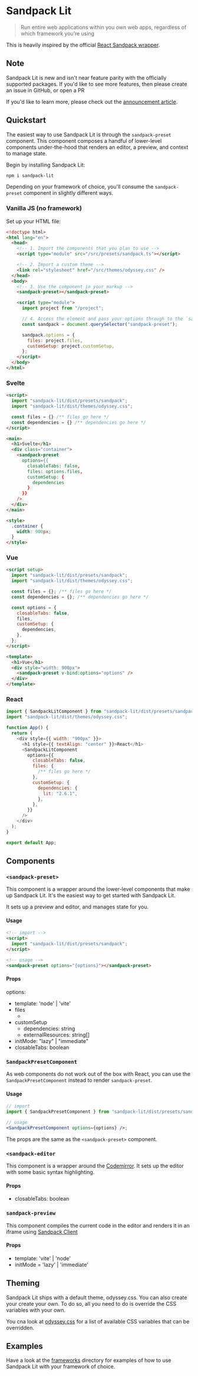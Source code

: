 # Sandpack Lit

> Run entire web applications within you own web apps, regardless of which framework you’re using

This is heavily inspired by the official [React Sandpack wrapper](https://github.com/codesandbox/sandpack/tree/main/sandpack-react).

## Note

Sandpack Lit is new and isn't near feature parity with the officially supported packages. If you'd like to see more features, then please create an issue in GitHub, or open a PR

If you'd like to learn more, please check out the [announcement article](https://component-odyssey.com/articles/00-sandpack-lit-universal).

## Quickstart

The easiest way to use Sandpack Lit is through the `sandpack-preset` component. This component composes a handful of lower-level components under-the-hood that renders an editor, a preview, and context to manage state.

Begin by installing Sandpack Lit:

```bash
npm i sandpack-lit
```

Depending on your framework of choice, you'll consume the `sandpack-preset` component in slightly different ways.

### Vanilla JS (no framework)

Set up your HTML file:

```html
<!doctype html>
<html lang="en">
  <head>
    <!-- 1. Import the components that you plan to use -->
    <script type="module" src="/src/presets/sandpack.ts"></script>

    <!-- 2. Import a custom theme -->
    <link rel="stylesheet" href="/src/themes/odyssey.css" />
  </head>
  <body>
    <!-- 3. Use the component in your markup -->
    <sandpack-preset></sandpack-preset>

    <script type="module">
      import project from "/project";

      // 4. Access the element and pass your options through to the `sandpack.options` property
      const sandpack = document.querySelector("sandpack-preset");

      sandpack.options = {
        files: project.files,
        customSetup: project.customSetup,
      };
    </script>
  </body>
</html>
```

### Svelte

```html
<script>
  import "sandpack-lit/dist/presets/sandpack";
  import "sandpack-lit/dist/themes/odyssey.css";

  const files = {} /** files go here */
  const dependencies = {} /** dependencies go here */
</script>

<main>
  <h1>Svelte</h1>
  <div class="container">
    <sandpack-preset
      options={{
        closableTabs: false,
        files: options.files,
        customSetup: {
          dependencies
        }
      }}
    />
  </div>
</main>

<style>
  .container {
    width: 900px;
  }
</style>
```

### Vue

```html
<script setup>
  import "sandpack-lit/dist/presets/sandpack";
  import "sandpack-lit/dist/themes/odyssey.css";

  const files = {}; /** files go here */
  const dependencies = {}; /** dependencies go here */

  const options = {
    closableTabs: false,
    files,
    customSetup: {
      dependencies,
    },
  };
</script>

<template>
  <h1>Vue</h1>
  <div style="width: 900px">
    <sandpack-preset v-bind:options="options" />
  </div>
</template>
```

### React

```javascript
import { SandpackLitComponent } from "sandpack-lit/dist/presets/sandpack-react";
import "sandpack-lit/dist/themes/odyssey.css";

function App() {
  return (
    <div style={{ width: "900px" }}>
      <h1 style={{ textAlign: "center" }}>React</h1>
      <SandpackLitComponent
        options={{
          closableTabs: false,
          files: {
            /** files go here */
          },
          customSetup: {
            dependencies: {
              lit: "2.6.1",
            },
          },
        }}
      />
    </div>
  );
}

export default App;
```

## Components

### `<sandpack-preset>`

This component is a wrapper around the lower-level components that make up Sandpack Lit. It's the easiest way to get started with Sandpack Lit.

It sets up a preview and editor, and manages state for you.

#### Usage

```html
<!-- import -->
<script>
  import "sandpack-lit/dist/presets/sandpack";
</script>

<!-- usage -->
<sandpack-preset options="{options}"></sandpack-preset>
```

#### Props

options:

- template: 'node' | 'vite'
- files
  - [key: string]: string
- customSetup
  - dependencies: string
  - externalResources: string[]
- initMode: "lazy" | "immediate"
- closableTabs: boolean

### `SandpackPresetComponent`

As web components do not work out of the box with React, you can use the `SandpackPresetComponent` instead to render `sandpack-preset`.

#### Usage

```jsx
// import
import { SandpackPresetComponent } from "sandpack-lit/dist/presets/sandpack-react";

// usage
<SandpackPresetComponent options={options} />;
```

The props are the same as the `<sandpack-preset>` component.

### `<sandpack-editor`

This component is a wrapper around the [Codemirror](https://codemirror.net/). It sets up the editor with some basic syntax highlighting.

#### Props

- closableTabs: boolean

### `sandpack-preview`

This component compiles the current code in the editor and renders it in an iframe using [Sandpack Client](https://github.com/codesandbox/sandpack/tree/main/sandpack-client)

#### Props

- template: 'vite' | 'node'
- initMode = 'lazy' | 'immediate'

## Theming

Sandpack Lit ships with a default theme, odyssey.css. You can also create your create your own. To do so, all you need to do is override the CSS variables with your own.

You cna look at [odyssey.css](./src/themes/odyssey.css) for a list of available CSS variables that can be overridden.

## Examples

Have a look at the [frameworks](./frameworks/) directory for examples of how to use Sandpack Lit with your framework of choice.
```
